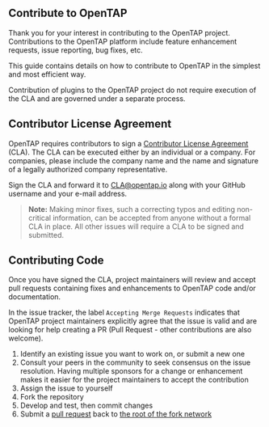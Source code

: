 ## Contribute to OpenTAP

Thank you for your interest in contributing to the OpenTAP project. Contributions to the OpenTAP platform include feature enhancement requests, issue reporting, bug fixes, etc.  

This guide contains details on how to contribute to OpenTAP in the simplest and most efficient way.

Contribution of plugins to the OpenTAP project do not require execution of the CLA and are governed under a separate process.

## Contributor License Agreement

OpenTAP requires contributors to sign a [Contributor License Agreement]( https://opentap.io/assets/OpenTAP-CLA-v2.pdf) (CLA).
The CLA can be executed either by an individual or a company. For companies, please include the company name and the name and signature of a legally authorized company representative.

Sign the CLA and forward it to [CLA@opentap.io](mailto:CLA@opentap.io) along with your GitHub username and your e-mail address.

> **Note:** Making minor fixes, such a correcting typos and editing non-critical information, can be accepted from anyone without a formal CLA in place. All other issues will require a CLA to be signed and submitted.

## Contributing Code

Once you have signed the CLA, project maintainers will review and accept pull requests containing fixes and enhancements to OpenTAP code and/or documentation.

In the issue tracker, the label `Accepting Merge Requests` indicates that OpenTAP project maintainers explicitly agree that the issue is valid and are looking for help creating a PR (Pull Request - other contributions are also welcome).

1. Identify an existing issue you want to work on, or submit a new one
2. Consult your peers in the community to seek consensus on the issue resolution. Having multiple sponsors for a change or enhancement makes it easier for the project maintainers to accept the contribution 
3. Assign the issue to yourself
4. Fork the repository
5. Develop and test, then commit changes
6. Submit a [pull request](https://docs.github.com/en/pull-requests/collaborating-with-pull-requests/proposing-changes-to-your-work-with-pull-requests/creating-a-pull-request-from-a-fork) back to [the root of the fork network](https://github.com/opentap/opentap)
